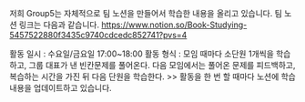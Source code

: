 저희 Group5는 자체적으로 팀 노션을 만들어서 학습한 내용을 올리고 있습니다.
팀 노션 링크는 다음과 같습니다.
<https://www.notion.so/Book-Studying-5457522880f3435c9740cdcedc852741?pvs=4>

활동 일시 : 수요일/금요일 17:00~18:00
활동 형식 : 모임 때마다 소단원 1개씩을 학습하고, 
            그룹 대표가 낸 빈칸문제를 풀어온다.
            다음 모임에서는 풀어온 문제를 피드백하고, 복습하는 시간을 가진 뒤 다음 단원을 학습한다.
            >> 활동을 한 번 할 때마다 노션에 학습 내용을 업데이트하고 있습니다.
